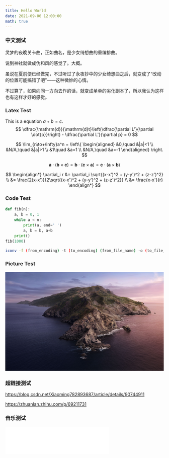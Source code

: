 ```yaml
---
title: Hello World
date: 2021-09-06 12:00:00
math: true
---
```


### 中文测试

灵梦的夜晚关卡曲，正如曲名，是少女绮想曲的重编排曲。

说到神社就做成伪和风的感觉了。大概。

虽说在夏前便已经做完，不过听过了永夜抄中的少女绮想曲之后，就变成了“改动的位置可能搞错了吧”——这种微妙的心情。

不过算了，如果向同一方向去作的话，就变成单单的劣化副本了，所以我认为这样也有这样才好的感觉。 

### Latex Test

This is a equation $a+b=c$.
$$
\dfrac{\mathrm{d}}{\mathrm{d}t}\left(\dfrac{\partial L'}{\partial \dot{p}}\right) - \dfrac{\partial L'}{\partial p} = 0
$$

$$
\lim_{n\to+\infty}a^n = \left\{
    \begin{aligned}
        &0,\quad &|a|<1 \\
        &N/A,\quad &|a|>1 \\
        &1\quad &a=1 \\
        &N/A,\quad &a=-1
    \end{aligned}
\right.
$$

$$
\boldsymbol{a}\cdot(\boldsymbol{b}\times\boldsymbol{c}) = \boldsymbol{b}\cdot(\boldsymbol{c}\times\boldsymbol{a}) = \boldsymbol{c}\cdot(\boldsymbol{a}\times\boldsymbol{b})
$$

$$
\begin{align*}
            \partial_i r
            &= \partial_i \sqrt{(x-x')^2 + (y-y')^2 + (z-z')^2} \\
            &= \frac{2(x-x')}{2\sqrt{(x-x')^2 + (y-y')^2 + (z-z')^2}} \\
            &= \frac{x-x'}{r}
        \end{align*}
$$



### Code Test

```python
def fib(n):
    a, b = 0, 1
    while a < n:
        print(a, end=' ')
        a, b = b, a+b
    print()
fib(1000)
```

```bash
iconv -f (from_encoding) -t (to_encoding) (from_file_name) -o (to_file_name)
```

### Picture Test

![](../images/catalina.jpg)

### 超链接测试

https://blog.csdn.net/Xiaoming782893687/article/details/90744911

https://zhuanlan.zhihu.com/p/69211731

### 音乐测试

<iframe frameborder="no" border="0" marginwidth="0" marginheight="0" width=330 height=86 src="//music.163.com/outchain/player?type=2&id=22636684&auto=0&height=66"></iframe>
